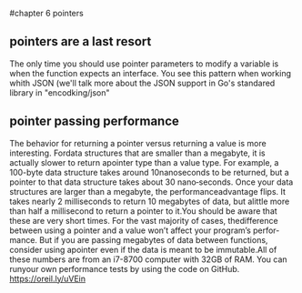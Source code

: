 #chapter 6 pointers

## pointers are a last resort

The only time you should use pointer parameters to modify a variable is when the function expects an interface. You see this pattern when working whith JSON (we'll talk more about the JSON support in Go's standared library in "encodking/json"

## pointer passing performance

The behavior for returning a pointer versus returning a value is more interesting. Fordata structures that are smaller than a megabyte, it is actually slower to return apointer type than a value type. For example, a 100-byte data structure takes around 10nanoseconds to be returned, but a pointer to that data structure takes about 30 nano‐seconds. Once your data structures are larger than a megabyte, the performanceadvantage flips. It takes nearly 2 milliseconds to return 10 megabytes of data, but alittle more than half a millisecond to return a pointer to it.You should be aware that these are very short times. For the vast majority of cases, thedifference between using a pointer and a value won’t affect your program’s perfor‐mance. But if you are passing megabytes of data between functions, consider using apointer even if the data is meant to be immutable.All of these numbers are from an i7-8700 computer with 32GB of RAM. You can runyour own performance tests by using the code on GitHub.
https://oreil.ly/uVEin


